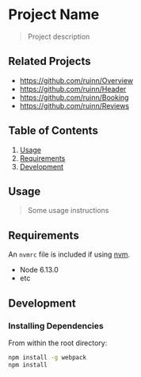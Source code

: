 # Project Name

> Project description

## Related Projects

  - https://github.com/ruinn/Overview
  - https://github.com/ruinn/Header
  - https://github.com/ruinn/Booking
  - https://github.com/ruinn/Reviews

## Table of Contents

1. [Usage](#Usage)
1. [Requirements](#requirements)
1. [Development](#development)

## Usage

> Some usage instructions

## Requirements

An `nvmrc` file is included if using [nvm](https://github.com/creationix/nvm).

- Node 6.13.0
- etc

## Development

### Installing Dependencies

From within the root directory:

```sh
npm install -g webpack
npm install
```
